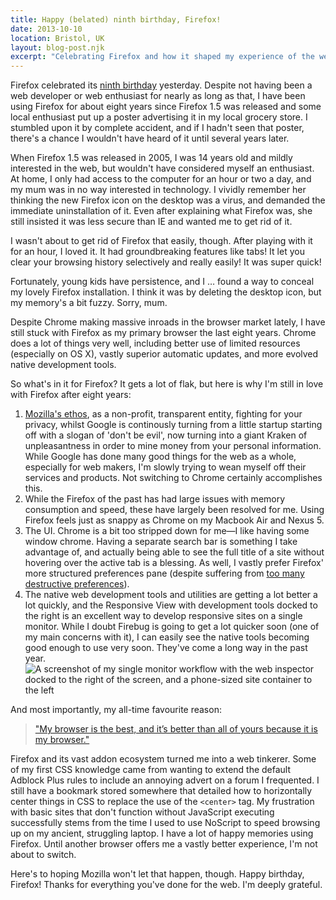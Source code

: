 ```yaml
---
title: Happy (belated) ninth birthday, Firefox!
date: 2013-10-10
location: Bristol, UK
layout: blog-post.njk
excerpt: "Celebrating Firefox and how it shaped my experience of the web growing up."
---
```


Firefox celebrated its [ninth birthday](https://blog.mozilla.org/blog/2013/11/07/happy-ninth-birthday-firefox/) yesterday. Despite not having been a web developer or web enthusiast for nearly as long as that, I have been using Firefox for about eight years since Firefox 1.5 was released and some local enthusiast put up a poster advertising it in my local grocery store. I stumbled upon it by complete accident, and if I hadn't seen that poster, there's a chance I wouldn't have heard of it until several years later.

When Firefox 1.5 was released in 2005, I was 14 years old and mildly interested in the web, but wouldn't have considered myself an enthusiast. At home, I only had access to the computer for an hour or two a day, and my mum was in no way interested in technology. I vividly remember her thinking the new Firefox icon on the desktop was a virus, and demanded the immediate uninstallation of it. Even after explaining what Firefox was, she still insisted it was less secure than IE and wanted me to get rid of it.

I wasn't about to get rid of Firefox that easily, though. After playing with it for an hour, I loved it. It had groundbreaking features like tabs! It let you clear your browsing history selectively and really easily! It was super quick!

Fortunately, young kids have persistence, and I … found a way to conceal my lovely Firefox installation. I think it was by deleting the desktop icon, but my memory's a bit fuzzy. Sorry, mum.

Despite Chrome making massive inroads in the browser market lately, I have still stuck with Firefox as my primary browser the last eight years. Chrome does a lot of things very well, including better use of limited resources (especially on OS X), vastly superior automatic updates, and more evolved native development tools.

So what's in it for Firefox? It gets a lot of flak, but here is why I'm still in love with Firefox after eight years:

1. [Mozilla's ethos](http://www.mozilla.org/en-US/about/manifesto/), as a non-profit, transparent entity, fighting for your privacy, whilst Google is continously turning from a little startup starting off with a slogan of 'don't be evil', now turning into a giant Kraken of unpleasantness in order to mine money from your personal information. While Google has done many good things for the web as a whole, especially for web makers, I'm slowly trying to wean myself off their services and products. Not switching to Chrome certainly accomplishes this.
2. While the Firefox of the past has had large issues with memory consumption and speed, these have largely been resolved for me. Using Firefox feels just as snappy as Chrome on my Macbook Air and Nexus 5.
3. The UI. Chrome is a bit too stripped down for me—I like having some window chrome. Having a separate search bar is something I take advantage of, and actually being able to see the full title of a site without hovering over the active tab is a blessing. As well, I vastly prefer Firefox' more structured preferences pane (despite suffering from [too many destructive preferences](http://limi.net/checkboxes-that-kill/)).
4. The native web development tools and utilities are getting a lot better a lot quickly, and the Responsive View with development tools docked to the right is an excellent way to develop responsive sites on a single monitor. While I doubt Firebug is going to get a lot quicker soon (one of my main concerns with it), I can easily see the native tools becoming good enough to use very soon. They've come a long way in the past year. ![A screenshot of my single monitor workflow with the web inspector docked to the right of the screen, and a phone-sized site container to the left](/assets/images/firefox-inspector.png)

And most importantly, my all-time favourite reason:
> ["My browser is the best, and it’s better than all of yours because it is my browser."](https://web.archive.org/web/20131116113128/http://archive.herbal-jazz.net/2012/04/my-browser-is-better-than-yours/)

Firefox and its vast addon ecosystem turned me into a web tinkerer. Some of my first CSS knowledge came from wanting to extend the default Adblock Plus rules to include an annoying advert on a forum I frequented. I still have a bookmark stored somewhere that detailed how to horizontally center things in CSS to replace the use of the `<center>` tag. My frustration with basic sites that don't function without JavaScript executing successfully stems from the time I used to use NoScript to speed browsing up on my ancient, struggling laptop. I have a lot of happy memories using Firefox. Until another browser offers me a vastly better experience, I'm not about to switch.

Here's to hoping Mozilla won't let that happen, though. Happy birthday, Firefox! Thanks for everything you've done for the web. I'm deeply grateful.
